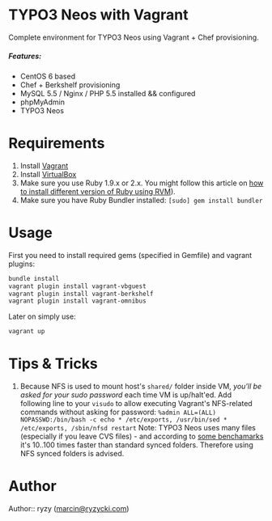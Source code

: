 # TYPO3 Neos with Vagrant

Complete environment for TYPO3 Neos using Vagrant + Chef provisioning.

##### Features:
* CentOS 6 based
* Chef + Berkshelf provisioning
* MySQL 5.5 / Nginx / PHP 5.5 installed && configured
* phpMyAdmin
* TYPO3 Neos

# Requirements

1. Install [Vagrant](http://www.vagrantup.com/)
2. Install [VirtualBox](https://www.virtualbox.org/)
3. Make sure you use Ruby 1.9.x or 2.x.
   You might follow this article on [how to install different version of Ruby using RVM](http://misheska.com/blog/2013/06/16/using-rvm-to-manage-multiple-versions-of-ruby/)).
4. Make sure you have Ruby Bundler installed:
   ```[sudo] gem install bundler```

# Usage

First you need to install required gems (specified in Gemfile) and vagrant plugins:

```bash
bundle install
vagrant plugin install vagrant-vbguest
vagrant plugin install vagrant-berkshelf
vagrant plugin install vagrant-omnibus
```

Later on simply use:
```bash
vagrant up
```

# Tips & Tricks

1. Because NFS is used to mount host's `shared/` folder inside VM, *you'll be asked for your sudo password* each time VM is up/halt'ed. Add following line to your `visudo` to allow executing Vagrant's NFS-related commands without asking for password:
  `%admin ALL=(ALL) NOPASSWD:/bin/bash -c echo * /etc/exports, /usr/bin/sed * /etc/exports, /sbin/nfsd restart`
  Note: TYPO3 Neos uses many files (especially if you leave CVS files) - and according to [some benchamarks](http://docs-v1.vagrantup.com/v1/docs/nfs.html) it's 10..100 times faster than standard synced folders. Therefore using NFS synced folders is advised.

# Author

Author:: ryzy (<marcin@ryzycki.com>)
